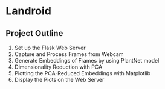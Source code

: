 # Landroid
## Project Outline

1. Set up the Flask Web Server
2. Capture and Process Frames from Webcam
3. Generate Embeddings of Frames by using PlantNet model
4. Dimensionality Reduction with PCA
5. Plotting the PCA-Reduced Embeddings with Matplotlib
6. Display the Plots on the Web Server